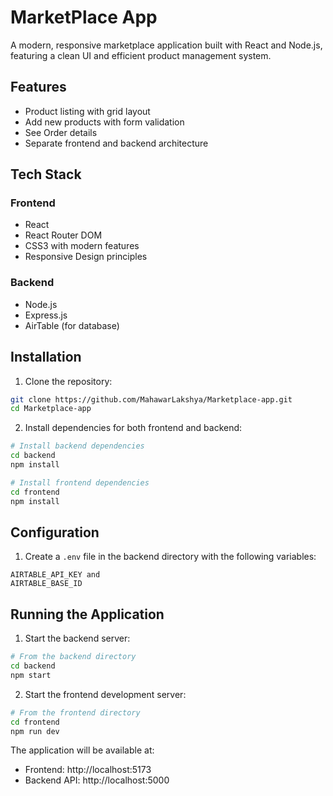 # MarketPlace App

A modern, responsive marketplace application built with React and Node.js, featuring a clean UI and efficient product management system.

## Features

-  Product listing with grid layout
-  Add new products with form validation
-  See Order details
-  Separate frontend and backend architecture

## Tech Stack

### Frontend
- React
- React Router DOM
- CSS3 with modern features
- Responsive Design principles

### Backend
- Node.js
- Express.js
- AirTable (for database)


## Installation

1. Clone the repository:
```bash
git clone https://github.com/MahawarLakshya/Marketplace-app.git
cd Marketplace-app
```

2. Install dependencies for both frontend and backend:
```bash
# Install backend dependencies
cd backend
npm install

# Install frontend dependencies
cd frontend
npm install
```

## Configuration

1. Create a `.env` file in the backend directory with the following variables:
```env
AIRTABLE_API_KEY and
AIRTABLE_BASE_ID
```
## Running the Application

1. Start the backend server:
```bash
# From the backend directory
cd backend
npm start
```

2. Start the frontend development server:
```bash
# From the frontend directory
cd frontend
npm run dev
```

The application will be available at:
- Frontend: http://localhost:5173
- Backend API: http://localhost:5000

